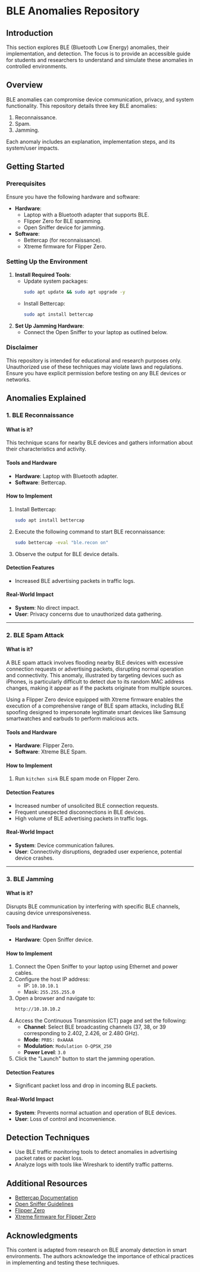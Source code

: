 # BLE Anomalies Repository

## Introduction
This section explores BLE (Bluetooth Low Energy) anomalies, their implementation, and detection. The focus is to provide an accessible guide for students and researchers to understand and simulate these anomalies in controlled environments. 

## Overview
BLE anomalies can compromise device communication, privacy, and system functionality. This repository details three key BLE anomalies:

1. Reconnaissance.
2. Spam.
3. Jamming.

Each anomaly includes an explanation, implementation steps, and its system/user impacts.

## Getting Started
### Prerequisites
Ensure you have the following hardware and software:

- **Hardware**:
  - Laptop with a Bluetooth adapter that supports BLE.
  - Flipper Zero for BLE spamming.
  - Open Sniffer device for jamming.
- **Software**:
  - Bettercap (for reconnaissance).
  - Xtreme firmware for Flipper Zero.

### Setting Up the Environment
1. **Install Required Tools**:
   - Update system packages:
     ```bash
     sudo apt update && sudo apt upgrade -y
     ```
   - Install Bettercap:
     ```bash
     sudo apt install bettercap
     ```
2. **Set Up Jamming Hardware**:
   - Connect the Open Sniffer to your laptop as outlined below.

### Disclaimer
This repository is intended for educational and research purposes only. Unauthorized use of these techniques may violate laws and regulations. Ensure you have explicit permission before testing on any BLE devices or networks.

## Anomalies Explained

### 1. BLE Reconnaissance
#### What is it?
This technique scans for nearby BLE devices and gathers information about their characteristics and activity.

#### Tools and Hardware
- **Hardware**: Laptop with Bluetooth adapter.
- **Software**: Bettercap.

#### How to Implement
1. Install Bettercap:
   ```bash
   sudo apt install bettercap
   ```
2. Execute the following command to start BLE reconnaissance:
   ```bash
   sudo bettercap -eval "ble.recon on"
   ```
3. Observe the output for BLE device details.

#### Detection Features
- Increased BLE advertising packets in traffic logs.

#### Real-World Impact
- **System**: No direct impact.
- **User**: Privacy concerns due to unauthorized data gathering.

---

### 2. BLE Spam Attack

#### What is it?
A BLE spam attack involves flooding nearby BLE devices with excessive connection requests or advertising packets, disrupting normal operation and connectivity. This anomaly, illustrated by targeting devices such as iPhones, is particularly difficult to detect due to its random MAC address changes, making it appear as if the packets originate from multiple sources. 

Using a Flipper Zero device equipped with Xtreme firmware enables the execution of a comprehensive range of BLE spam attacks, including BLE spoofing designed to impersonate legitimate smart devices like Samsung smartwatches and earbuds to perform malicious acts.

#### Tools and Hardware
- **Hardware**: Flipper Zero.
- **Software**: Xtreme BLE Spam.

#### How to Implement
1. Run `kitchen sink` BLE spam mode on Flipper Zero.

#### Detection Features
- Increased number of unsolicited BLE connection requests.
- Frequent unexpected disconnections in BLE devices.
- High volume of BLE advertising packets in traffic logs.

#### Real-World Impact
- **System**: Device communication failures.
- **User**: Connectivity disruptions, degraded user experience, potential device crashes.

---

### 3. BLE Jamming
#### What is it?
Disrupts BLE communication by interfering with specific BLE channels, causing device unresponsiveness.

#### Tools and Hardware
- **Hardware**: Open Sniffer device.

#### How to Implement
1. Connect the Open Sniffer to your laptop using Ethernet and power cables.
2. Configure the host IP address:
   - IP: `10.10.10.1`
   - Mask: `255.255.255.0`
3. Open a browser and navigate to:
   ```bash
   http://10.10.10.2
   ```
4. Access the Continuous Transmission (CT) page and set the following:
   - **Channel**: Select BLE broadcasting channels (37, 38, or 39 corresponding to 2.402, 2.426, or 2.480 GHz).
   - **Mode**: `PRBS: 0xAAAA`
   - **Modulation**: `Modulation O-QPSK_250`
   - **Power Level**: `3.0`
5. Click the "Launch" button to start the jamming operation.

#### Detection Features
- Significant packet loss and drop in incoming BLE packets.

#### Real-World Impact
- **System**: Prevents normal actuation and operation of BLE devices.
- **User**: Loss of control and inconvenience.

## Detection Techniques
- Use BLE traffic monitoring tools to detect anomalies in advertising packet rates or packet loss.
- Analyze logs with tools like Wireshark to identify traffic patterns.

## Additional Resources
- [Bettercap Documentation](https://www.bettercap.org/)
- [Open Sniffer Guidelines](https://www.sewio.net/open-sniffer/)
- [Flipper Zero](https://flipperzero.one/)
- [Xtreme firmware for Flipper Zero](https://github.com/Flipper-XFW/Xtreme-Firmware)

## Acknowledgments
This content is adapted from research on BLE anomaly detection in smart environments. The authors acknowledge the importance of ethical practices in implementing and testing these techniques.
